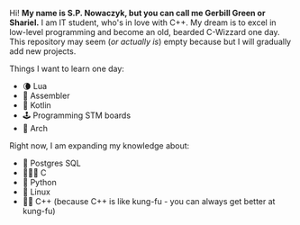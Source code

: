 Hi!
**My name is S.P. Nowaczyk, but you can call me Gerbill Green or Shariel.**
I am IT student, who's in love with C++.
My dream is to excel in low-level programming and become an old, bearded C-Wizzard one day.
This repository may seem (*or actually is*) empty because but I will gradually add new projects.

Things I want to learn one day:

-  🌘 Lua
-  🧮 Assembler
 - 🍅 Kotlin
 - 🕹 Programming STM boards
 - 🔼 Arch

Right now, I am expanding my knowledge about:

 - 🐘 Postgres SQL
 - 🧙🏻‍♂️ C
 - 🐍 Python
 - 🐧 Linux
 - 🥷🏻 C++ (because C++ is like kung-fu - you can always get better at kung-fu)
